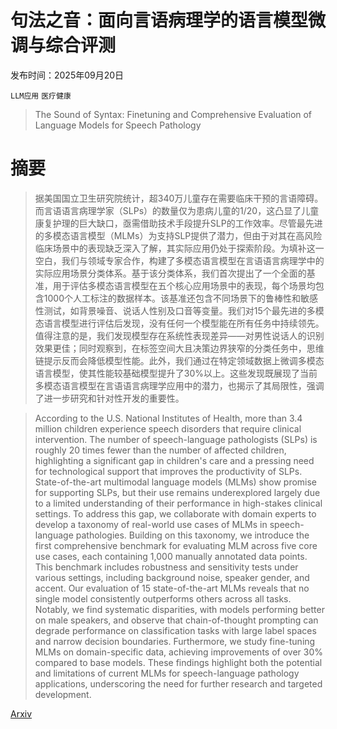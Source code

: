 # 句法之音：面向言语病理学的语言模型微调与综合评测

发布时间：2025年09月20日

`LLM应用` `医疗健康`

> The Sound of Syntax: Finetuning and Comprehensive Evaluation of Language Models for Speech Pathology

# 摘要

> 据美国国立卫生研究院统计，超340万儿童存在需要临床干预的言语障碍。而言语语言病理学家（SLPs）的数量仅为患病儿童的1/20，这凸显了儿童康复护理的巨大缺口，亟需借助技术手段提升SLP的工作效率。尽管最先进的多模态语言模型（MLMs）为支持SLP提供了潜力，但由于对其在高风险临床场景中的表现缺乏深入了解，其实际应用仍处于探索阶段。为填补这一空白，我们与领域专家合作，构建了多模态语言模型在言语语言病理学中的实际应用场景分类体系。基于该分类体系，我们首次提出了一个全面的基准，用于评估多模态语言模型在五个核心应用场景中的表现，每个场景均包含1000个人工标注的数据样本。该基准还包含不同场景下的鲁棒性和敏感性测试，如背景噪音、说话人性别及口音等变量。我们对15个最先进的多模态语言模型进行评估后发现，没有任何一个模型能在所有任务中持续领先。值得注意的是，我们发现模型存在系统性表现差异——对男性说话人的识别效果更佳；同时观察到，在标签空间大且决策边界狭窄的分类任务中，思维链提示反而会降低模型性能。此外，我们通过在特定领域数据上微调多模态语言模型，使其性能较基础模型提升了30%以上。这些发现既展现了当前多模态语言模型在言语语言病理学应用中的潜力，也揭示了其局限性，强调了进一步研究和针对性开发的重要性。

> According to the U.S. National Institutes of Health, more than 3.4 million children experience speech disorders that require clinical intervention. The number of speech-language pathologists (SLPs) is roughly 20 times fewer than the number of affected children, highlighting a significant gap in children's care and a pressing need for technological support that improves the productivity of SLPs. State-of-the-art multimodal language models (MLMs) show promise for supporting SLPs, but their use remains underexplored largely due to a limited understanding of their performance in high-stakes clinical settings. To address this gap, we collaborate with domain experts to develop a taxonomy of real-world use cases of MLMs in speech-language pathologies. Building on this taxonomy, we introduce the first comprehensive benchmark for evaluating MLM across five core use cases, each containing 1,000 manually annotated data points. This benchmark includes robustness and sensitivity tests under various settings, including background noise, speaker gender, and accent. Our evaluation of 15 state-of-the-art MLMs reveals that no single model consistently outperforms others across all tasks. Notably, we find systematic disparities, with models performing better on male speakers, and observe that chain-of-thought prompting can degrade performance on classification tasks with large label spaces and narrow decision boundaries. Furthermore, we study fine-tuning MLMs on domain-specific data, achieving improvements of over 30% compared to base models. These findings highlight both the potential and limitations of current MLMs for speech-language pathology applications, underscoring the need for further research and targeted development.

[Arxiv](https://arxiv.org/abs/2509.16765)